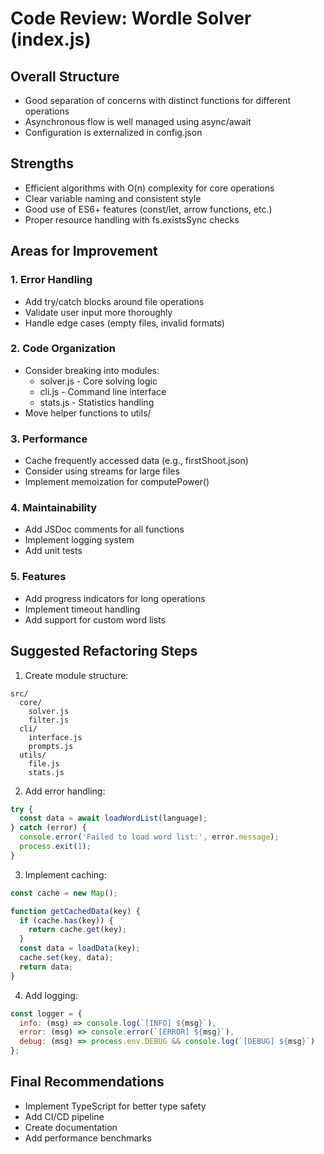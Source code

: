 # Code Review: Wordle Solver (index.js)

## Overall Structure
- Good separation of concerns with distinct functions for different operations
- Asynchronous flow is well managed using async/await
- Configuration is externalized in config.json

## Strengths
- Efficient algorithms with O(n) complexity for core operations
- Clear variable naming and consistent style
- Good use of ES6+ features (const/let, arrow functions, etc.)
- Proper resource handling with fs.existsSync checks

## Areas for Improvement

### 1. Error Handling
- Add try/catch blocks around file operations
- Validate user input more thoroughly
- Handle edge cases (empty files, invalid formats)

### 2. Code Organization
- Consider breaking into modules:
  - solver.js - Core solving logic
  - cli.js - Command line interface
  - stats.js - Statistics handling
- Move helper functions to utils/

### 3. Performance
- Cache frequently accessed data (e.g., firstShoot.json)
- Consider using streams for large files
- Implement memoization for computePower()

### 4. Maintainability
- Add JSDoc comments for all functions
- Implement logging system
- Add unit tests

### 5. Features
- Add progress indicators for long operations
- Implement timeout handling
- Add support for custom word lists

## Suggested Refactoring Steps

1. Create module structure:
```
src/
  core/
    solver.js
    filter.js
  cli/
    interface.js
    prompts.js
  utils/
    file.js
    stats.js
```

2. Add error handling:
```javascript
try {
  const data = await loadWordList(language);
} catch (error) {
  console.error('Failed to load word list:', error.message);
  process.exit(1);
}
```

3. Implement caching:
```javascript
const cache = new Map();

function getCachedData(key) {
  if (cache.has(key)) {
    return cache.get(key);
  }
  const data = loadData(key);
  cache.set(key, data);
  return data;
}
```

4. Add logging:
```javascript
const logger = {
  info: (msg) => console.log(`[INFO] ${msg}`),
  error: (msg) => console.error(`[ERROR] ${msg}`),
  debug: (msg) => process.env.DEBUG && console.log(`[DEBUG] ${msg}`)
};
```

## Final Recommendations
- Implement TypeScript for better type safety
- Add CI/CD pipeline
- Create documentation
- Add performance benchmarks
